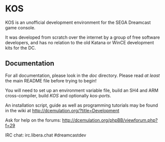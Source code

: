 KOS
===

KOS is an unofficial development environment for the SEGA Dreamcast game console.

It was developed from scratch over the internet by a group of free software developers, and has no relation to the old Katana or WinCE development kits for the DC.


Documentation
-------------

For all documentation, please look in the *doc* directory.
Please read *at least* the main README file before trying to begin!

You will need to set up an environment variable file, build an SH4 and ARM cross-compiler, build *KOS* and optionally *kos-ports*.

An installation script, guide as well as programming tutorials may be found
in the wiki at http://dcemulation.org/?title=Development

Ask for help on the forums: http://dcemulation.org/phpBB/viewforum.php?f=29

IRC chat: irc.libera.chat #dreamcastdev
